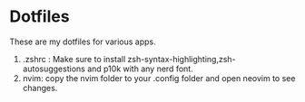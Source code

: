 # Dotfiles
These are my dotfiles for various apps.

1. .zshrc : Make sure to install zsh-syntax-highlighting,zsh-autosuggestions and p10k with any nerd font.
2. nvim: copy the nvim folder to your .config folder and open neovim to see changes.
